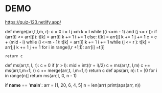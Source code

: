 # DEMO

https://quiz-123.netlify.app/


def merge(arr,t,l,m, r):
	c = 0
	i = l 
	j =m 
	k = l 
	while ((i <=m - 1) and (j <= r
)):
		if (arr[i] <= arr[j]):
			t[k] = arr[i]
			k += 1
			i += 1
		else:
			t[k] = arr[j]
			k += 1
			j += 1
			c = c + (mid - i)
	while (i <=m - 1):
		t[k] = arr[i]
		k += 1
		i += 1
	while (j <= r
):
		t[k] = arr[j]
		k += 1
		j += 1
	for i in range(l,r
+1,1):
		arr[i] =t[i]

	return c
def ms(arr,t, l, r):
	c = 0
	if (r > l):
		mid = int((r + l)/2)
		c = ms(arr,t, l,m)
		c += ms(arr,t,m+1, r)
		c += merge(arr,t, l,m+1,r)
	return c
def aps(arr, n):
	t = [0 for i in range(n)]
	return ms(arr,t, 0, n - 1)

if __name__ == '__main__':
	arr = [1, 20, 6, 4, 5]
	n = len(arr)
	print(aps(arr, n))
	